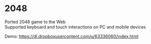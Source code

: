 # 2048
Ported 2048 game to the Web  
Supported keyboard and touch interactions on PC and mobile devices  

Demo: https://dl.dropboxusercontent.com/u/63336060/index.html  
